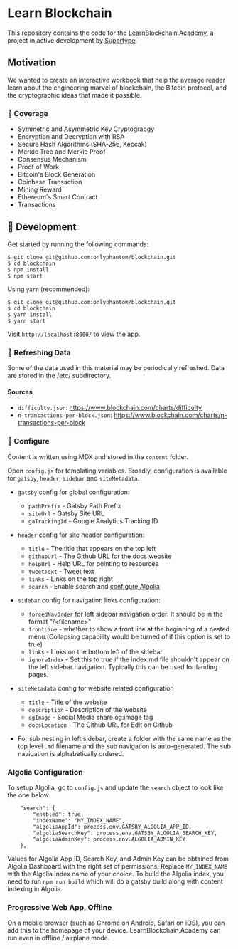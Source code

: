 # Learn Blockchain
This repository contains the code for the [LearnBlockchain.Academy](https://learnblockchain.academy), a project in active development by [Supertype](https://supertype.ai). 

## Motivation
We wanted to create an interactive workbook that help the average reader learn about the engineering marvel of blockchain, the Bitcoin protocol, and the cryptographic ideas that made it possible.

### 🔗 Coverage
- Symmetric and Asymmetric Key Cryptograpgy
- Encryption and Decryption with RSA
- Secure Hash Algorithms (SHA-256, Keccak)
- Merkle Tree and Merkle Proof
- Consensus Mechanism
- Proof of Work
- Bitcoin's Block Generation
- Coinbase Transaction
- Mining Reward
- Ethereum's Smart Contract
- Transactions

## 🚀 Development

Get started by running the following commands:

```
$ git clone git@github.com:onlyphantom/blockchain.git
$ cd blockchain
$ npm install
$ npm start
```

Using `yarn` (recommended):
```
$ git clone git@github.com:onlyphantom/blockchain.git
$ cd blockchain
$ yarn install
$ yarn start
```

Visit `http://localhost:8000/` to view the app.

### 🔄 Refreshing Data
Some of the data used in this material may be periodically refreshed. Data are stored in the /etc/ subdirectory.

#### Sources
- `difficulty.json`: https://www.blockchain.com/charts/difficulty
- `n-transactions-per-block.json`: https://www.blockchain.com/charts/n-transactions-per-block

### 🔧 Configure

Content is written using MDX and stored in the `content` folder.

Open `config.js` for templating variables. Broadly, configuration is available for `gatsby`, `header`, `sidebar` and `siteMetadata`.

- `gatsby` config for global configuration: 
    - `pathPrefix` - Gatsby Path Prefix
    - `siteUrl` - Gatsby Site URL
    - `gaTrackingId` - Google Analytics Tracking ID

- `header` config for site header configuration:
    - `title` - The title that appears on the top left
    - `githubUrl` - The Github URL for the docs website
    - `helpUrl` - Help URL for pointing to resources
    - `tweetText` - Tweet text
    - `links` - Links on the top right
    - `search` - Enable search and [configure Algolia](https://www.gatsbyjs.org/docs/adding-search-with-algolia/)

- `sidebar` config for navigation links configuration:
    - `forcedNavOrder` for left sidebar navigation order. It should be in the format "/\<filename>"
    - `frontLine` - whether to show a front line at the beginning of a nested menu.(Collapsing capability would be turned of if this option is set to true)
    - `links` - Links on the bottom left of the sidebar
    - `ignoreIndex` - Set this to true if the index.md file shouldn't appear on the left sidebar navigation. Typically this can be used for landing pages.

- `siteMetadata` config for website related configuration
    - `title` - Title of the website
    - `description` - Description of the website
    - `ogImage` - Social Media share og:image tag
    - `docsLocation` - The Github URL for Edit on Github

- For sub nesting in left sidebar, create a folder with the same name as the top level `.md` filename and the sub navigation is auto-generated. The sub navigation is alphabetically ordered.

### Algolia Configuration

To setup Algolia, go to `config.js` and update the `search` object to look like the one below:

```...,
	"search": {
		"enabled": true,
		"indexName": "MY_INDEX_NAME",
		"algoliaAppId": process.env.GATSBY_ALGOLIA_APP_ID,
		"algoliaSearchKey": process.env.GATSBY_ALGOLIA_SEARCH_KEY,
		"algoliaAdminKey": process.env.ALGOLIA_ADMIN_KEY
	},
```

Values for Algolia App ID, Search Key, and Admin Key can be obtained from Algolia Dashboard with the right set of permissions. Replace `MY_INDEX_NAME` with the Algolia Index name of your choice. To build the Algolia index, you need to run `npm run build` which will do a gatsby build along with content indexing in Algolia.

### Progressive Web App, Offline
On a mobile browser (such as Chrome on Android, Safari on iOS), you can add this to the homepage of your device. LearnBlockchain.Academy can run even in offline / airplane mode.